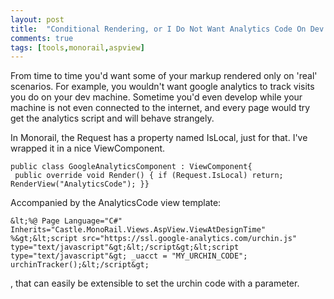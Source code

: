 ```yaml
---
layout: post
title:  "Conditional Rendering, or I Do Not Want Analytics Code On Dev Machine"
comments: true
tags: [tools,monorail,aspview]
---
```



From time to time you'd want some of your markup rendered only on 'real' scenarios. For example, you wouldn't want google analytics to track visits you do on your dev machine. Sometime you'd even develop while your machine is not even connected to the internet, and every page would try get the analytics script and will behave strangely.



In Monorail, the Request has a property named IsLocal, just for that. I've wrapped it in a nice ViewComponent.



```
public class GoogleAnalyticsComponent : ViewComponent{
 public override void Render() { if (Request.IsLocal) return; RenderView("AnalyticsCode"); }} 

```



Accompanied by the AnalyticsCode view template:

```
&lt;%@ Page Language="C#" Inherits="Castle.MonoRail.Views.AspView.ViewAtDesignTime" %&gt;&lt;script src="https://ssl.google-analytics.com/urchin.js" type="text/javascript"&gt;&lt;/script&gt;&lt;script type="text/javascript"&gt; _uacct = "MY_URCHIN_CODE"; urchinTracker();&lt;/script&gt;
```

, that can easily be extensible to set the urchin code with a parameter.

